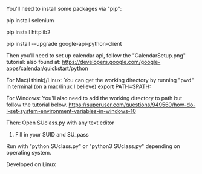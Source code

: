 You'll need to install some packages via "pip":

pip install selenium

pip install httplib2

pip install --upgrade google-api-python-client

Then you'll need to set up calendar api, follow the "CalendarSetup.png" tutorial: also found at: https://developers.google.com/google-apps/calendar/quickstart/python

For Mac(I think)/Linux:
You can get the working directory by running "pwd" in terminal (on a mac/linux I believe)
export PATH=$PATH:<thisworkingdirectory>

For Windows:
You'll also need to add the working directory to path but follow the tutorial below.
https://superuser.com/questions/949560/how-do-i-set-system-environment-variables-in-windows-10

Then:
Open SUclass.py with any text editor

1) Fill in your SUID and SU_pass

Run with "python SUclass.py" or "python3 SUclass.py" depending on operating system.

Developed on Linux
